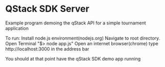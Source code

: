 # QStack SDK Server
Example program demoing the qStack API for a simple tournament application

To run:
Install node.js environment(nodejs.org)
Navigate to root directory.
Open Terminal
"$> node app.js"
Open an internet browser(chrome)
type http://localhost:3000 in the address bar

You should at that point have the qStack SDK demo app running

